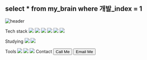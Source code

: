 ## select * from my_brain where 개발_index = 1

<!--
**bidulgirin/bidulgirin** is a ✨ _special_ ✨ repository because its `README.md` (this file) appears on your GitHub profile.

Here are some ideas to get you started:

- 🔭 I’m currently working on ...
- 🌱 I’m currently learning ...
- 👯 I’m looking to collaborate on ...
- 🤔 I’m looking for help with ...
- 💬 Ask me about ...
- 📫 How to reach me: ...
- 😄 Pronouns: ...
- ⚡ Fun fact: ...
-->

![header](https://capsule-render.vercel.app/api?type=Venom&color=auto&height=300&section=header&text=안녕하세요%20비둘기린입니다&fontSize=40&fontColor=ffffff)


Tech stack
 <img src="https://img.shields.io/badge/html5-E34F26?style=for-the-badge&logo=html5&logoColor=white" />
 <img src="https://img.shields.io/badge/css3-1572B6?style=for-the-badge&logo=css3&logoColor=white" />
 <img src="https://img.shields.io/badge/javascript-F7DF1E?style=for-the-badge&logo=javascript&logoColor=black" />
 <img src="https://img.shields.io/badge/react-20232A?style=for-the-badge&logo=react&logoColor=61DAFB" />
 <img src="https://img.shields.io/badge/flutter-02569B?style=for-the-badge&logo=flutter&logoColor=white" />
 <img src="https://img.shields.io/badge/sql-4479A1?style=for-the-badge&logo=postgresql&logoColor=white" />
</div>
Studying
<img src="https://img.shields.io/badge/next.js-000000?style=for-the-badge&logo=nextdotjs&logoColor=white" />
<img src="https://img.shields.io/badge/vue.js-4FC08D?style=for-the-badge&logo=vue.js&logoColor=white" />

Tools
<img src="https://img.shields.io/badge/adobe photoshop-31A8FF?style=for-the-badge&logo=adobephotoshop&logoColor=white" />
<img src="https://img.shields.io/badge/adobe illustrator-FF9A00?style=for-the-badge&logo=adobeillustrator&logoColor=white" />
<img src="https://img.shields.io/badge/adobe xd-FF61F6?style=for-the-badge&logo=adobexd&logoColor=white" />
Contact
<button onclick="window.location.href='tel:+1234567890'">Call Me</button>
    <button onclick="window.location.href='mailto:your-email@example.com'">Email Me</button>
